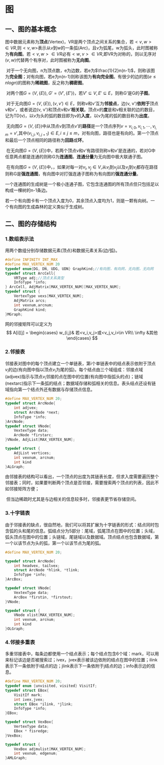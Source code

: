 # 图

## 一、图的基本概念

​		图中数据元素称为**顶点**(Vertex)，VR是两个顶点之间关系的集合，若$<v,w>\in VR$,则$<v, w>$表示从v到w的一条弧(Arc)，且v为弧尾，w为弧头，此时图被称为**有向图**。若$<v,w>\in VR$必有$<w,v>\in VR$,即VR为对称的，则以无序对$(v,w)$代替两个有序对，此时图被称为**无向图**。

​		对于一个无向图，n为顶点数，e为边数，若e为$\frac{1}{2}n(n-1)$，则称该图为**完全图**；对有向图，若e为n(n-1)则称该图为**有向完全图**。有很少的边的图$(e\le nlogn)$的图称为**稀疏图**，反之称为**稠密图**。

​		对两个图$G = (V, \{E\}), G' = (V', \{E'\})$，若$V' \subseteq V, E'\subseteq E$，则称G‘是G的**子图**。

​		对于无向图$G = (V, \{E\}), (v,v')\in E$，则称v和v’互为**邻接点**，边(v, v')**依附于**顶点v和v‘，或者说边(v, v')和顶点v和v‘**相关联**。顶点v的**度**是和v相关联的边的数目，记为TD(v)，以v为头的弧的数目即为v的**入度**，以v为尾的弧的数目称为**出度**。

​		无向图$G = (V, \{E\})$中从顶点v到顶点v’的**路径**是一个顶点序列$v = v_{i,0}, v_{i,1},\cdots,v_{i,m}=v'$,其中$(v_{i,j},v_{i,j+1})\in E,i\le j\le m$，对有向图，路径也是有向的。第一个顶点和最后一个顶点相同的路径称为**回路**或**环**。

​		在无向图$G = (V, \{E\})$中，若两个顶点v和v‘有路径则称v和v’是连通的，若对G中任意两点都是连通的则称G为**连通图**。**连通分量**为无向图中极大联通子图。

​		在有向图$G = (V, \{E\})$中，，如果对每一对$v_i,v_j \in V$,从$v_i$到$v_j$以及$v_j$到$v_i$都存在路径则称G是**强连通图**，有向图中对打强连通子图称为有向图的**强连通分量**。

​		一个连通图的生成树是一个极小连通子图，它包含连通图的所有顶点但只包括足以构成一棵树的n-1条边。

​		若一个有向图卡有一个顶点入度为0，其余顶点入度均为1，则是一颗有向树。一个有向图的生成森林的定义类似于生成树。

## 二、图的存储结构

### 1.数组表示法

用两个数组分别存储数据元素(顶点)和数据元素关系(边/弧)。

```c
#define INFINITY INT_MAX
#define MAX_VERTEX_NUM 20
typedef enum{DG, DN, UDG, UDN} GraphKind;//有向图，有向网，无向图，无向网
typedef struct ArcCell{
    VRType adj;//顶点关系类型
    InfoType *info;
} ArcCell, AdjMatrix[MAX_VERTEX_NUM][MAX_VERTEX_NUM];
typedef struct {
    VertexType vexs[MAX_VERTEX_NUM];
    AdjMatrix arcs;
    int vexnum,arcnum;
    GraphKind kind;
}MGraph;
```

网的邻接矩阵可以定义为
$$
A[i][j] = 
\begin{cases}
w_{i,j}& 若<v_i,v_j>或<v_j,v_i>\in VR\\
\infty &其他
\end{cases}
$$

### 2.邻接表

​		邻接表对图中的每个顶点建立一个单链表，第i个单链表中的结点表示依附于顶点$v_i$的边(有向图中指以顶点$v_i$为尾的弧)。每个结点由三个域组成：邻接点域(adjvex)指示与顶点$v_i$邻接的点在图中的位置(有向图中指弧头的点)；链域(nextarc)指示下一条弧的结点；数据域存储和弧相关的信息。表头结点还设有链域指向第一个结点外还有数据与存储顶点信息。

```c
#define MAX_VERTEX_NUM 20;
typedef struct ArcNode{
    int adjvex;
    struct ArcNode *next;
    InfoType *info;
}ArcNode;
typedef struct VNode{
    VextexType data;
    ArcNode *firstarc;
}VNode, AdjList[MAX_VERTEX_NUM];

typedef struct {
    AdjList vertices;
    int vexnum, arcnum;
    int kind
}ALGraph;
```

​		由邻接表的结构可以看出，一个顶点的出度为其链表长度，但求入度需要遍历整个邻接表；同时，如果要判断两个顶点是否邻接，需要搜索两个顶点的列表，因此不如邻接矩阵方便；

​		但当边稀疏时尤其是与边相关的信息较多时，邻接表更节省存储空间。

### 3.十字链表

​		由于邻接表的缺点，很自然地，我们可以将其扩展为十字链表的形式：结点同时包含弧的头和尾的信息。弧结点分为5部分：尾域，弧尾顶点在图中的位置；头域，弧头顶点在图中的位置；头链域，尾链域以及数据域。顶点结点也包含数据域，第一个以该节点为头的弧，第一个以该节点为尾的弧。

```c
#define MAX_VERTEX_NUM 20;

typedef struct ArcNode{
    int headvex, tailvex;
    struct ArcNode *hlink, *tlink;
    InfoType *info;
}ArcBox;

typedef struct VNode{
    VextexType data;
    ArcBox *firstin, *firstout;
}VNode;

typedef struct {
    VNode xlist[MAX_VERTEX_NUM];
    int vexnum, arcnum;
    int kind
}OLGraph;
```

### 4.邻接多重表

​	多重邻接表中，每条边都使用一个结点表示；每个结点包含6个域：mark，可以用来标记该边是否被搜索过；ivex，jvex表示被该边依附的结点在图中的位置；ilink表示下一条依附于i结点的边；jlink表示下一条依附于j结点的边；info表示边的信息。

```c
#define MAX_VERTEX_NUM 20;
typedef enum {unvisited, visited} VisitIf;
typedef struct EBox{
    VisitIf mark;
    int ivex,jvex;
    struct EBox *ilink, *jlink;
    InfoType *info;
}EBox;

typedef struct VexBox{
    VertexType data;
    EBox * fisredge;
}VexBox;

typedef struct {
    VexBox adjmulist[MAX_VERTEX_NUM];
    int vexnum, edgenum;
}AMLGraph;
```



